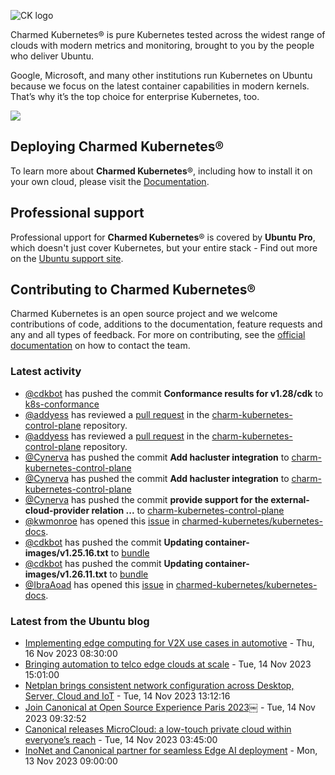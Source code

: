 ![CK logo](https://assets.ubuntu.com/v1/451d4cf4-Charmed+Kubernetes_RGB_onWhite_2022.svg)

Charmed Kubernetes® is pure Kubernetes tested across the widest range of clouds with modern metrics and monitoring, brought to you by the people who deliver Ubuntu.

Google, Microsoft, and many other institutions run Kubernetes on Ubuntu because we focus on the latest container capabilities in modern kernels. That’s why it’s the top choice for enterprise Kubernetes, too.

![](https://assets.ubuntu.com/v1/843c77b6-juju-at-a-glace.svg)

## Deploying Charmed Kubernetes®

To learn more about **Charmed Kubernetes**®, including how to install it on your own cloud, please visit the [Documentation][docs].

## Professional support

Professional upport for **Charmed Kubernetes**® is covered by **Ubuntu Pro**, which doesn't just cover Kubernetes, but your entire stack - Find out more on the [Ubuntu support site](https://ubuntu.com/support).

## Contributing to Charmed Kubernetes®

Charmed Kubernetes is an open source project and we welcome contributions of code, additions to the documentation, feature requests and any and all types of feedback. For more on contributing, see the [official documentation][get-in-touch] on how to contact the team.

<!-- LINKS -->
[docs]: https://ubuntu.com/kubernetes/docs
[get-in-touch]: https://ubuntu.com/kubernetes/docs/get-in-touch

### Latest activity

<!-- activity starts -->
 - [@cdkbot](https://github.com/cdkbot) has pushed the commit **Conformance results for v1.28/cdk** to [k8s-conformance](https://github.com/charmed-kubernetes/k8s-conformance)
 - [@addyess](https://github.com/addyess) has reviewed a [pull request](https://github.com/charmed-kubernetes/charm-kubernetes-control-plane/pull/308) in the [charm-kubernetes-control-plane](https://github.com/charmed-kubernetes/charm-kubernetes-control-plane) repository.
 - [@addyess](https://github.com/addyess) has reviewed a [pull request](https://github.com/charmed-kubernetes/charm-kubernetes-control-plane/pull/308) in the [charm-kubernetes-control-plane](https://github.com/charmed-kubernetes/charm-kubernetes-control-plane) repository.
 - [@Cynerva](https://github.com/Cynerva) has pushed the commit **Add hacluster integration** to [charm-kubernetes-control-plane](https://github.com/charmed-kubernetes/charm-kubernetes-control-plane)
 - [@Cynerva](https://github.com/Cynerva) has pushed the commit **Add hacluster integration** to [charm-kubernetes-control-plane](https://github.com/charmed-kubernetes/charm-kubernetes-control-plane)
 - [@Cynerva](https://github.com/Cynerva) has pushed the commit **provide support for the external-cloud-provider relation ...** to [charm-kubernetes-control-plane](https://github.com/charmed-kubernetes/charm-kubernetes-control-plane)
 - [@kwmonroe](https://github.com/kwmonroe) has opened this [issue](https://github.com/charmed-kubernetes/kubernetes-docs/issues/819) in [charmed-kubernetes/kubernetes-docs](https://api.github.com/repos/charmed-kubernetes/kubernetes-docs).
 - [@cdkbot](https://github.com/cdkbot) has pushed the commit **Updating container-images/v1.25.16.txt** to [bundle](https://github.com/charmed-kubernetes/bundle)
 - [@cdkbot](https://github.com/cdkbot) has pushed the commit **Updating container-images/v1.26.11.txt** to [bundle](https://github.com/charmed-kubernetes/bundle)
 - [@IbraAoad](https://github.com/IbraAoad) has opened this [issue](https://github.com/charmed-kubernetes/kubernetes-docs/issues/818) in [charmed-kubernetes/kubernetes-docs](https://api.github.com/repos/charmed-kubernetes/kubernetes-docs).
<!-- activity ends -->

<!-- roadmap starts -->

<!-- roadmap ends -->

### Latest from the Ubuntu blog

<!-- blog starts -->
* [Implementing edge computing for V2X use cases in automotive](https://ubuntu.com//blog/implementing-edge-computing-for-v2x-use-cases-in-automotive) - Thu, 16 Nov 2023 08:30:00 
* [Bringing automation to telco edge clouds at scale](https://ubuntu.com//blog/bringing-automation-to-telco-edge-clouds-at-scale) - Tue, 14 Nov 2023 15:01:00 
* [Netplan brings consistent network configuration across Desktop, Server, Cloud and IoT](https://ubuntu.com//blog/netplan-configuration-across-desktop-server-cloud-and-iot) - Tue, 14 Nov 2023 13:12:16 
* [Join Canonical at Open Source Experience Paris 2023￼](https://ubuntu.com//blog/join-canonical-at-open-source-experience-paris-2023%ef%bf%bc) - Tue, 14 Nov 2023 09:32:52 
* [Canonical releases MicroCloud: a low-touch private cloud within everyone&#8217;s reach](https://ubuntu.com//blog/canonical_releases_microcloud) - Tue, 14 Nov 2023 03:45:00 
* [InoNet and Canonical partner for seamless Edge AI deployment](https://ubuntu.com//blog/inonet-and-canonical-partner-for-seamless-edge-ai-deployment) - Mon, 13 Nov 2023 09:00:00 
<!-- blog ends -->
